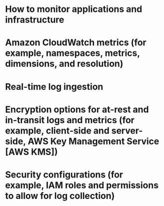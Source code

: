 # How to monitor applications and infrastructure

# Amazon CloudWatch metrics (for example, namespaces, metrics, dimensions, and resolution)

# Real-time log ingestion

# Encryption options for at-rest and in-transit logs and metrics (for example, client-side and server-side, AWS Key Management Service [AWS KMS])

# Security configurations (for example, IAM roles and permissions to allow for log collection)
